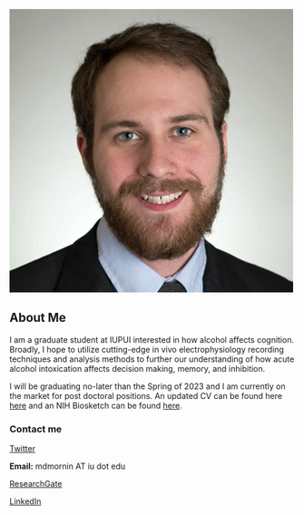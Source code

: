 ![Self](https://github.com/mdmornin/mdmornin.github.io/blob/master/assets/1517452619799.jpg)

## About Me

I am a graduate student at IUPUI interested in how alcohol affects cognition. Broadly, I hope to utilize cutting-edge in vivo electrophysiology recording techniques and analysis methods to further our understanding of how acute alcohol intoxication affects decision making, memory, and inhibition. 

I will be graduating no-later than the Spring of 2023 and I am currently on the market for post doctoral positions. An updated CV can be found here [here](https://github.com/mdmornin/mitchellmorningstar.github.io/blob/master/morningstar_cv.pdf) and an NIH Biosketch can be found [here](https://github.com/mdmornin/mitchellmorningstar.github.io/blob/master/Morningstar_NIHBiosketch.pdf).

### Contact me
[Twitter](https://twitter.com/neuromorning)

<b>Email:</b> mdmornin AT iu dot edu

[ResearchGate](https://www.researchgate.net/profile/Mitchell-Morningstar)

[LinkedIn](https://www.linkedin.com/in/mitchellmorningstar/)
